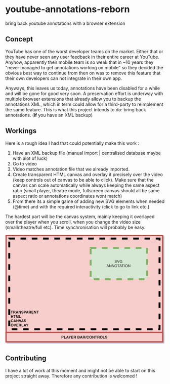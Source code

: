 # youtube-annotations-reborn
bring back youtube annotations with a browser extension

## Concept

YouTube has one of the worst developer teams on the market. Either that or they have never seen any user feedback in their entire career at YouTube. Anyhow, apparently their mobile team is so weak that in ~10 years they "never managed to get annotations working on mobile" so they decided the obvious best way to continue from then on was to remove this feature that their own developers can not integrate in their own app.

Anyways, this leaves us today, annotations have been disabled for a while and will be gone for good very soon. A preservation effort is underway with multiple browser extensions that already allow you to backup the annotations XML, which in term could allow for a third-party to reimplement the same feature. This is what this project intends to do: bring back annotations. (**if** you have an XML backup)

## Workings
Here is a rough idea I had that could potentially make this work :

1. Have an XML backup file (manual import | centralised database maybe with alot of luck)
2. Go to video
3. Video matches annotation file that we already imported.
4. Create transparent HTML canvas and overlay it precisely over the video (keep controls out of canvas to be able to click). Make sure that the canvas can scale automatically while always keeping the same aspect ratio (small player, theatre mode, fullscreen canvas should all be same aspect ratio or annotations coordinates wont match)
5. From there its a simple game of adding new SVG elements when needed (@time) and with the required interactivity (click to go to link etc.)

The hardest part will be the canvas system, mainly keeping it overlayed over the player when you scroll, when you change the video size (small/theatre/full etc). Time synchronisation will probably be easy.

![diagram explained](./diagram.png)

## Contributing
I have a lot of work at this moment and might not be able to start on this project straight away. Therefore any contribution is welcomed !
